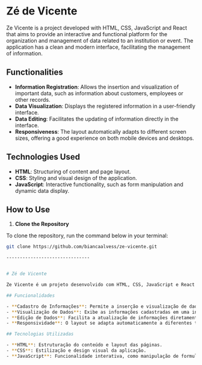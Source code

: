 # Zé de Vicente

Ze Vicente is a project developed with HTML, CSS, JavaScript and React that aims to provide an interactive and functional platform for the organization and management of data related to an institution or event. The application has a clean and modern interface, facilitating the management of information.

## Functionalities

- **Information Registration**: Allows the insertion and visualization of important data, such as information about customers, employees or other records.
- **Data Visualization**: Displays the registered information in a user-friendly interface.
- **Data Editing**: Facilitates the updating of information directly in the interface.
- **Responsiveness**: The layout automatically adapts to different screen sizes, offering a good experience on both mobile devices and desktops.

## Technologies Used

- **HTML**: Structuring of content and page layout.
- **CSS**: Styling and visual design of the application.
- **JavaScript**: Interactive functionality, such as form manipulation and dynamic data display.

## How to Use

1. **Clone the Repository**

To clone the repository, run the command below in your terminal:

```bash
git clone https://github.com/biancaalvess/ze-vicente.git

-------------------------------


# Zé de Vicente

Ze Vicente é um projeto desenvolvido com HTML, CSS, JavaScript e React que tem como objetivo fornecer uma plataforma interativa e funcional para a organização e gestão de dados relacionados a uma instituição ou evento. O aplicativo possui uma interface limpa e moderna, facilitando o gerenciamento de informações.

## Funcionalidades

- **Cadastro de Informações**: Permite a inserção e visualização de dados importantes, como informações de clientes, funcionários ou outros registros.
- **Visualização de Dados**: Exibe as informações cadastradas em uma interface amigável.
- **Edição de Dados**: Facilita a atualização de informações diretamente na interface.
- **Responsividade**: O layout se adapta automaticamente a diferentes tamanhos de tela, oferecendo uma boa experiência tanto em dispositivos móveis quanto em desktops.

## Tecnologias Utilizadas

- **HTML**: Estruturação do conteúdo e layout das páginas.
- **CSS**: Estilização e design visual da aplicação.
- **JavaScript**: Funcionalidade interativa, como manipulação de formulários e exibição dinâmica de dados.
